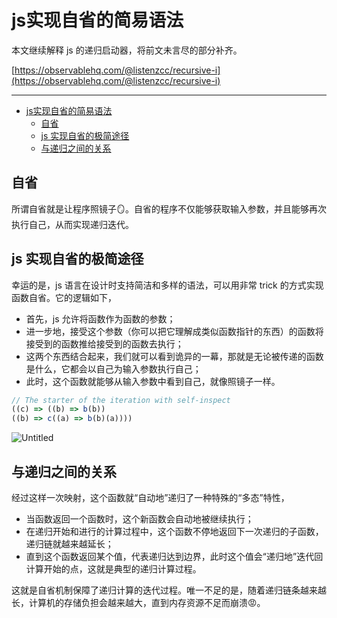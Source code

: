 # js实现自省的简易语法

本文继续解释 js 的递归启动器，将前文未言尽的部分补齐。

[https://observablehq.com/@listenzcc/recursive-i](https://observablehq.com/@listenzcc/recursive-i)

---
- [js实现自省的简易语法](#js实现自省的简易语法)
  - [自省](#自省)
  - [js 实现自省的极简途径](#js-实现自省的极简途径)
  - [与递归之间的关系](#与递归之间的关系)


## 自省

所谓自省就是让程序照镜子🪞。自省的程序不仅能够获取输入参数，并且能够再次执行自己，从而实现递归迭代。

## js 实现自省的极简途径

幸运的是，js 语言在设计时支持简洁和多样的语法，可以用非常 trick 的方式实现函数自省。它的逻辑如下，

- 首先，js 允许将函数作为函数的参数；
- 进一步地，接受这个参数（你可以把它理解成类似函数指针的东西）的函数将接受到的函数推给接受到的函数去执行；
- 这两个东西结合起来，我们就可以看到诡异的一幕，那就是无论被传递的函数是什么，它都会以自己为输入参数执行自己；
- 此时，这个函数就能够从输入参数中看到自己，就像照镜子一样。

```jsx
// The starter of the iteration with self-inspect
((c) => ((b) => b(b))
((b) => c((a) => b(b)(a))))
```

![Untitled](js%E5%AE%9E%E7%8E%B0%E8%87%AA%E7%9C%81%E7%9A%84%E7%AE%80%E6%98%93%E8%AF%AD%E6%B3%95%20a02eebab443144c1bbf56827e6e7ff14/Untitled.png)

## 与递归之间的关系

经过这样一次映射，这个函数就“自动地”递归了一种特殊的“多态”特性，

- 当函数返回一个函数时，这个新函数会自动地被继续执行；
- 在递归开始和进行的计算过程中，这个函数不停地返回下一次递归的子函数，递归链就越来越延长；
- 直到这个函数返回某个值，代表递归达到边界，此时这个值会“递归地”迭代回计算开始的点，这就是典型的递归计算过程。

这就是自省机制保障了递归计算的迭代过程。唯一不足的是，随着递归链条越来越长，计算机的存储负担会越来越大，直到内存资源不足而崩溃😡。
